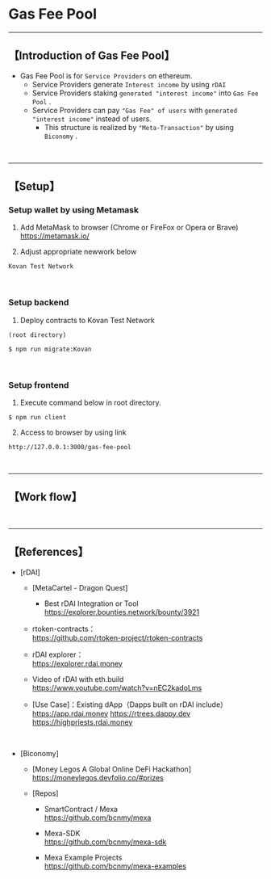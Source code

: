 # Gas Fee Pool

***
## 【Introduction of Gas Fee Pool】
- Gas Fee Pool is for `Service Providers` on ethereum.
  - Service Providers generate `Interest income` by using `rDAI`
  - Service Providers staking `generated "interest income"` into `Gas Fee Pool` .
  - Service Providers can pay `"Gas Fee" of users` with `generated "interest income"` instead of users. 
    - This structure is realized by `"Meta-Transaction"` by using `Biconomy` . 

&nbsp;

***

## 【Setup】
### Setup wallet by using Metamask
1. Add MetaMask to browser (Chrome or FireFox or Opera or Brave)    
https://metamask.io/  


2. Adjust appropriate newwork below 
```
Kovan Test Network
```

&nbsp;


### Setup backend
1. Deploy contracts to Kovan Test Network
```
(root directory)

$ npm run migrate:Kovan
```

&nbsp;


### Setup frontend
1. Execute command below in root directory.
```
$ npm run client
```

2. Access to browser by using link 
```
http://127.0.0.1:3000/gas-fee-pool
```

&nbsp;

***


## 【Work flow】

&nbsp;

***

## 【References】
- [rDAI]
  - [MetaCartel - Dragon Quest]
    - Best rDAI Integration or Tool  
      https://explorer.bounties.network/bounty/3921

  - rtoken-contracts：  
    https://github.com/rtoken-project/rtoken-contracts 

  - rDAI explorer：  
    https://explorer.rdai.money

  - Video of rDAI with eth.build  
    https://www.youtube.com/watch?v=nEC2kadoLms

  - [Use Case]：Existing dApp（Dapps built on rDAI include）  
	https://app.rdai.money
	https://rtrees.dappy.dev
	https://highpriests.rdai.money

<br>


- [Biconomy]
  - [Money Legos A Global Online DeFi Hackathon]  
    https://moneylegos.devfolio.co/#prizes


  - [Repos]
	- SmartContract / Mexa  
	  https://github.com/bcnmy/mexa

	- Mexa-SDK  
	  https://github.com/bcnmy/mexa-sdk

	- Mexa Example Projects  
	  https://github.com/bcnmy/mexa-examples
